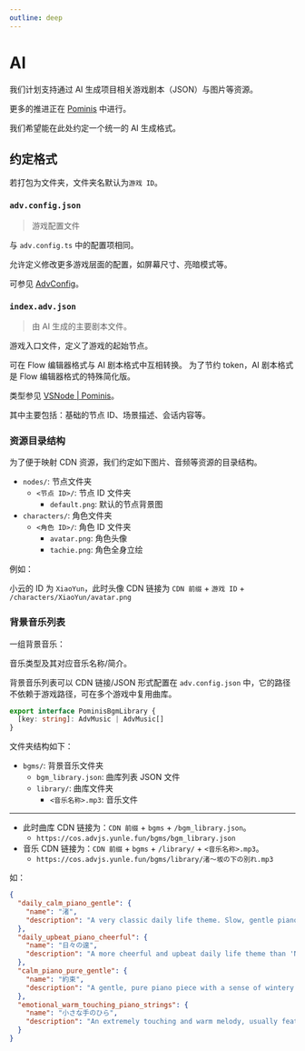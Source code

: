 ```yaml
---
outline: deep
---
```


# AI

我们计划支持通过 AI 生成项目相关游戏剧本（JSON）与图片等资源。

更多的推进正在 [Pominis](https://www.pominis.com/) 中进行。

我们希望能在此处约定一个统一的 AI 生成格式。

## 约定格式

若打包为文件夹，文件夹名默认为`游戏 ID`。

### `adv.config.json`

> 游戏配置文件

与 `adv.config.ts` 中的配置项相同。

允许定义修改更多游戏层面的配置，如屏幕尺寸、亮暗模式等。

可参见 [AdvConfig](/api/@advjs/types/interfaces/AdvConfig)。

### `index.adv.json`

> 由 AI 生成的主要剧本文件。

游戏入口文件，定义了游戏的起始节点。

可在 Flow 编辑器格式与 AI 剧本格式中互相转换。
为了节约 token，AI 剧本格式是 Flow 编辑器格式的特殊简化版。

类型参见 [VSNode | Pominis](/api/plugins/plugin-pominis/interfaces/VSNode)。

其中主要包括：基础的节点 ID、场景描述、会话内容等。

### 资源目录结构

为了便于映射 CDN 资源，我们约定如下图片、音频等资源的目录结构。

- `nodes/`: 节点文件夹
  - `<节点 ID>/`: 节点 ID 文件夹
    - `default.png`: 默认的节点背景图
- `characters/`: 角色文件夹
  - `<角色 ID>/`: 角色 ID 文件夹
    - `avatar.png`: 角色头像
    - `tachie.png`: 角色全身立绘

例如：

小云的 ID 为 `XiaoYun`，此时头像 CDN 链接为 `CDN 前缀` + `游戏 ID` + `/characters/XiaoYun/avatar.png`

### 背景音乐列表

一组背景音乐：

音乐类型及其对应音乐名称/简介。

背景音乐列表可以 CDN 链接/JSON 形式配置在 `adv.config.json` 中，它的路径不依赖于游戏路径，可在多个游戏中复用曲库。

```ts
export interface PominisBgmLibrary {
  [key: string]: AdvMusic | AdvMusic[]
}
```

文件夹结构如下：

- `bgms/`: 背景音乐文件夹
  - `bgm_library.json`: 曲库列表 JSON 文件
  - `library/`: 曲库文件夹
    - `<音乐名称>.mp3`: 音乐文件

---

- 此时曲库 CDN 链接为：`CDN 前缀` + `bgms` + `/bgm_library.json`。
  - `https://cos.advjs.yunle.fun/bgms/bgm_library.json`
- 音乐 CDN 链接为：`CDN 前缀` + `bgms` + `/library/` + `<音乐名称>.mp3`。
  - `https://cos.advjs.yunle.fun/bgms/library/渚～坂の下の別れ.mp3`

如：

```json
{
  "daily_calm_piano_gentle": {
    "name": "渚",
    "description": "A very classic daily life theme. Slow, gentle piano melody with warmth and a subtle touch of melancholy. Perfect for peaceful school scenes, casual chats, quiet afternoons, or introducing the character Nagisa. Creates a comforting, serene atmosphere."
  },
  "daily_upbeat_piano_cheerful": {
    "name": "日々の遑",
    "description": "A more cheerful and upbeat daily life theme than 'Nagisa'. Faster tempo, lively piano melody with light percussion. Suitable for energetic mornings, school breaks, lighthearted club activities. Conveys sunshine and carefree feelings."
  },
  "calm_piano_pure_gentle": {
    "name": "約束",
    "description": "A gentle, pure piano piece with a sense of wintery clarity. Simple, touching melody suitable for quiet, warm moments between two people, a character's inner peace, or as a prelude to slightly melancholic memories. Creates a pure, tranquil atmosphere."
  },
  "emotional_warm_touching_piano_strings": {
    "name": "小さな手のひら",
    "description": "An extremely touching and warm melody, usually featuring piano and strings. Expresses deep familial love, romance, or friendship, filled with healing and redemption. Use for highly emotional heartwarming moments, relationship breakthroughs, successful confessions, or reunions."
  }
}
```
